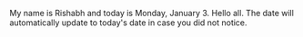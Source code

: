 My name is Rishabh and today is Monday, January 3. Hello all. The date will automatically update to today's date in case you did not notice.
